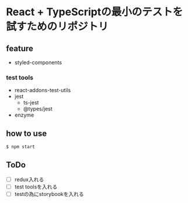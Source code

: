 # React + TypeScriptの最小のテストを試すためのリポジトリ

## feature

- styled-components

### test tools

- react-addons-test-utils
- jest
  - ts-jest
  - @types/jest
- enzyme


## how to use

`$ npm start`



## ToDo

- [ ] redux入れる
- [ ] test toolsを入れる
- [ ] testの為にstorybookを入れる
